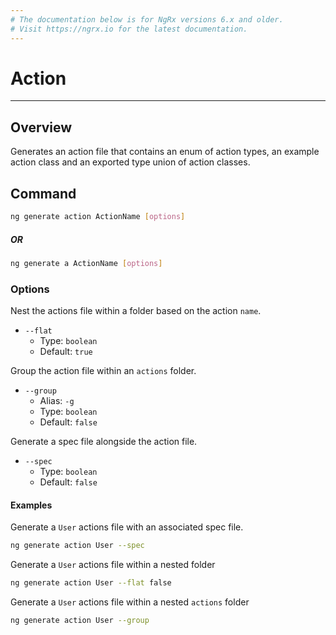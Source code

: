 ```yaml
---
# The documentation below is for NgRx versions 6.x and older.
# Visit https://ngrx.io for the latest documentation.
---
```


# Action

---

## Overview

Generates an action file that contains an enum of action types,
an example action class and an exported type union of action classes.

## Command

```sh
ng generate action ActionName [options]
```

##### OR

```sh
ng generate a ActionName [options]
```

### Options

Nest the actions file within a folder based on the action `name`.

- `--flat`
  - Type: `boolean`
  - Default: `true`

Group the action file within an `actions` folder.

- `--group`
  - Alias: `-g`
  - Type: `boolean`
  - Default: `false`

Generate a spec file alongside the action file.

- `--spec`
  - Type: `boolean`
  - Default: `false`

#### Examples

Generate a `User` actions file with an associated spec file.

```sh
ng generate action User --spec
```

Generate a `User` actions file within a nested folder

```sh
ng generate action User --flat false
```

Generate a `User` actions file within a nested `actions` folder

```sh
ng generate action User --group
```
